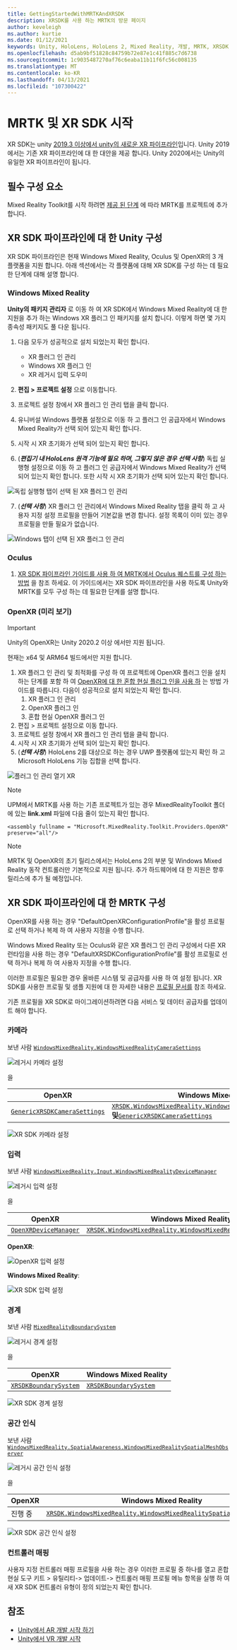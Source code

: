```yaml
---
title: GettingStartedWithMRTKAndXRSDK
description: XRSDK를 사용 하는 MRTK의 방문 페이지
author: keveleigh
ms.author: kurtie
ms.date: 01/12/2021
keywords: Unity, HoloLens, HoloLens 2, Mixed Reality, 개발, MRTK, XRSDK,
ms.openlocfilehash: d5ab9bf51828c84759b72e87e1c41f885c7d6738
ms.sourcegitcommit: 1c9035487270af76c6eaba11b11f6fc56c008135
ms.translationtype: MT
ms.contentlocale: ko-KR
ms.lasthandoff: 04/13/2021
ms.locfileid: "107300422"
---
```

# <a name="getting-started-with-mrtk-and-xr-sdk"></a>MRTK 및 XR SDK 시작

XR SDK는 unity [2019.3 이상에서 unity의 새로운 XR 파이프라인](https://blogs.unity3d.com/2020/01/24/unity-xr-platform-updates/)입니다. Unity 2019에서는 기존 XR 파이프라인에 대 한 대안을 제공 합니다. Unity 2020에서는 Unity의 유일한 XR 파이프라인이 됩니다.

## <a name="prerequisites"></a>필수 구성 요소

Mixed Reality Toolkit를 시작 하려면 [제공 된 단계](../install-the-tools.md#importing-the-mixed-reality-toolkit) 에 따라 MRTK를 프로젝트에 추가 합니다.

## <a name="configuring-unity-for-the-xr-sdk-pipeline"></a>XR SDK 파이프라인에 대 한 Unity 구성

XR SDK 파이프라인은 현재 Windows Mixed Reality, Oculus 및 OpenXR의 3 개 플랫폼을 지원 합니다. 아래 섹션에서는 각 플랫폼에 대해 XR SDK를 구성 하는 데 필요한 단계에 대해 설명 합니다.

### <a name="windows-mixed-reality"></a>Windows Mixed Reality

**Unity의 패키지 관리자** 로 이동 하 여 XR SDK에서 Windows Mixed Reality에 대 한 지원을 추가 하는 Windows XR 플러그 인 패키지를 설치 합니다. 이렇게 하면 몇 가지 종속성 패키지도 풀 다운 됩니다. 

1. 다음 모두가 성공적으로 설치 되었는지 확인 합니다.
   * XR 플러그 인 관리
   * Windows XR 플러그 인
   * XR 레거시 입력 도우미

2. **편집 > 프로젝트 설정** 으로 이동합니다.
3. 프로젝트 설정 창에서 XR 플러그 인 관리 탭을 클릭 합니다.
4. 유니버설 Windows 플랫폼 설정으로 이동 하 고 플러그 인 공급자에서 Windows Mixed Reality가 선택 되어 있는지 확인 합니다.
5. 시작 시 XR 초기화가 선택 되어 있는지 확인 합니다.
6. (**_편집기 내 HoloLens 원격 기능에 필요 하며, 그렇지 않은 경우 선택 사항_**) 독립 실행형 설정으로 이동 하 고 플러그 인 공급자에서 Windows Mixed Reality가 선택 되어 있는지 확인 합니다. 또한 시작 시 XR 초기화가 선택 되어 있는지 확인 합니다.

![독립 실행형 탭이 선택 된 XR 플러그 인 관리](images/xr-management-img-02.png)

7. (**_선택 사항_**) XR 플러그 인 관리에서 Windows Mixed Reality 탭을 클릭 하 고 사용자 지정 설정 프로필을 만들어 기본값을 변경 합니다. 설정 목록이 이미 있는 경우 프로필을 만들 필요가 없습니다.

![Windows 탭이 선택 된 XR 플러그 인 관리](images/xr-management-img-01.png)

### <a name="oculus"></a>Oculus

1. [XR SDK 파이프라인 가이드를 사용 하 여 MRTK에서 Oculus 퀘스트를 구성 하는 방법](../features/cross-platform/oculus-quest-mrtk.md) 을 참조 하세요. 이 가이드에서는 XR SDK 파이프라인을 사용 하도록 Unity와 MRTK를 모두 구성 하는 데 필요한 단계를 설명 합니다.

### <a name="openxr-preview"></a>OpenXR (미리 보기)

> [!IMPORTANT]
> Unity의 OpenXR는 Unity 2020.2 이상 에서만 지원 됩니다.
>
> 현재는 x64 및 ARM64 빌드에서만 지원 합니다.

1. XR 플러그 인 관리 및 최적화를 구성 하 여 프로젝트에 OpenXR 플러그 인을 설치 하는 단계를 포함 하 여 [OpenXR에 대 한 혼합 현실 플러그 인을 사용 하](/windows/mixed-reality/develop/unity/openxr-getting-started) 는 방법 가이드를 따릅니다. 다음이 성공적으로 설치 되었는지 확인 합니다.
   1. XR 플러그 인 관리
   1. OpenXR 플러그 인
   1. 혼합 현실 OpenXR 플러그 인
1. 편집 > 프로젝트 설정으로 이동 합니다.
1. 프로젝트 설정 창에서 XR 플러그 인 관리 탭을 클릭 합니다.
1. 시작 시 XR 초기화가 선택 되어 있는지 확인 합니다.
1. (**_선택 사항_**) HoloLens 2를 대상으로 하는 경우 UWP 플랫폼에 있는지 확인 하 고 Microsoft HoloLens 기능 집합을 선택 합니다.

![플러그 인 관리 열기 XR](../features/images/xrsdk/PluginManagementOpenXR.png)

> [!NOTE]
> UPM에서 MRTK를 사용 하는 기존 프로젝트가 있는 경우 MixedRealityToolkit 폴더에 있는 **link.xml** 파일에 다음 줄이 있는지 확인 합니다.

`<assembly fullname = "Microsoft.MixedReality.Toolkit.Providers.OpenXR" preserve="all"/>`

> [!NOTE]
> MRTK 및 OpenXR의 초기 릴리스에서는 HoloLens 2의 부분 및 Windows Mixed Reality 동작 컨트롤러만 기본적으로 지원 됩니다. 추가 하드웨어에 대 한 지원은 향후 릴리스에 추가 될 예정입니다.

## <a name="configuring-mrtk-for-the-xr-sdk-pipeline"></a>XR SDK 파이프라인에 대 한 MRTK 구성

OpenXR를 사용 하는 경우 "DefaultOpenXRConfigurationProfile"을 활성 프로필로 선택 하거나 복제 하 여 사용자 지정을 수행 합니다.

Windows Mixed Reality 또는 Oculus와 같은 XR 플러그 인 관리 구성에서 다른 XR 런타임을 사용 하는 경우 "DefaultXRSDKConfigurationProfile"를 활성 프로필로 선택 하거나 복제 하 여 사용자 지정을 수행 합니다.

이러한 프로필은 필요한 경우 올바른 시스템 및 공급자를 사용 하 여 설정 됩니다. XR SDK를 사용한 프로필 및 샘플 지원에 대 한 자세한 내용은 [프로필 문서를](../features/profiles/profiles.md#xr-sdk) 참조 하세요.

기존 프로필을 XR SDK로 마이그레이션하려면 다음 서비스 및 데이터 공급자를 업데이트 해야 합니다.

### <a name="camera"></a>카메라

보낸 사람 [`WindowsMixedReality.WindowsMixedRealityCameraSettings`](xref:Microsoft.MixedReality.Toolkit.WindowsMixedReality.WindowsMixedRealityCameraSettings)

![레거시 카메라 설정](../features/images/xrsdk/CameraSystemLegacy.png)

을

| OpenXR | Windows Mixed Reality |
|--------|-----------------------|
| [`GenericXRSDKCameraSettings`](xref:Microsoft.MixedReality.Toolkit.XRSDK.GenericXRSDKCameraSettings) | [`XRSDK.WindowsMixedReality.WindowsMixedRealityCameraSettings`](xref:Microsoft.MixedReality.Toolkit.XRSDK.WindowsMixedReality.WindowsMixedRealityCameraSettings)**및**[`GenericXRSDKCameraSettings`](xref:Microsoft.MixedReality.Toolkit.XRSDK.GenericXRSDKCameraSettings) |

![XR SDK 카메라 설정](../features/images/xrsdk/CameraSystemXRSDK.png)

### <a name="input"></a>입력

보낸 사람 [`WindowsMixedReality.Input.WindowsMixedRealityDeviceManager`](xref:Microsoft.MixedReality.Toolkit.WindowsMixedReality.Input.WindowsMixedRealityDeviceManager)

![레거시 입력 설정](../features/images/xrsdk/InputSystemWMRLegacy.png)

을

| OpenXR | Windows Mixed Reality |
|--------|-----------------------|
| [`OpenXRDeviceManager`](xref:Microsoft.MixedReality.Toolkit.XRSDK.OpenXR.OpenXRDeviceManager) | [`XRSDK.WindowsMixedReality.WindowsMixedRealityDeviceManager`](xref:Microsoft.MixedReality.Toolkit.XRSDK.WindowsMixedReality.WindowsMixedRealityDeviceManager) |

__OpenXR__:

![OpenXR 입력 설정](../features/images/xrsdk/InputSystemOpenXR.png)

__Windows Mixed Reality__:

![XR SDK 입력 설정](../features/images/xrsdk/InputSystemWMRXRSDK.png)

### <a name="boundary"></a>경계

보낸 사람 [`MixedRealityBoundarySystem`](xref:Microsoft.MixedReality.Toolkit.Boundary.MixedRealityBoundarySystem)

![레거시 경계 설정](../features/images/xrsdk/BoundarySystemLegacy.png)

을

| OpenXR | Windows Mixed Reality |
|--------|-----------------------|
| [`XRSDKBoundarySystem`](xref:Microsoft.MixedReality.Toolkit.XRSDK.XRSDKBoundarySystem) | [`XRSDKBoundarySystem`](xref:Microsoft.MixedReality.Toolkit.XRSDK.XRSDKBoundarySystem) |

![XR SDK 경계 설정](../features/images/xrsdk/BoundarySystemXRSDK.png)

### <a name="spatial-awareness"></a>공간 인식

보낸 사람 [`WindowsMixedReality.SpatialAwareness.WindowsMixedRealitySpatialMeshObserver`](xref:Microsoft.MixedReality.Toolkit.WindowsMixedReality.SpatialAwareness.WindowsMixedRealitySpatialMeshObserver)

![레거시 공간 인식 설정](../features/images/xrsdk/SpatialAwarenessLegacy.png)

을

| OpenXR | Windows Mixed Reality |
|--------|-----------------------|
| 진행 중 | [`XRSDK.WindowsMixedReality.WindowsMixedRealitySpatialMeshObserver`](xref:Microsoft.MixedReality.Toolkit.XRSDK.WindowsMixedReality.WindowsMixedRealitySpatialMeshObserver) |

![XR SDK 공간 인식 설정](../features/images/xrsdk/SpatialAwarenessXRSDK.png)

### <a name="controller-mappings"></a>컨트롤러 매핑

사용자 지정 컨트롤러 매핑 프로필을 사용 하는 경우 이러한 프로필 중 하나를 열고 혼합 현실 도구 키트 > 유틸리티-> 업데이트-> 컨트롤러 매핑 프로필 메뉴 항목을 실행 하 여 새 XR SDK 컨트롤러 유형이 정의 되었는지 확인 합니다.

## <a name="see-also"></a>참조

* [Unity에서 AR 개발 시작 하기](https://docs.unity3d.com/Manual/AROverview.html)
* [Unity에서 VR 개발 시작](https://docs.unity3d.com/Manual/VROverview.html)